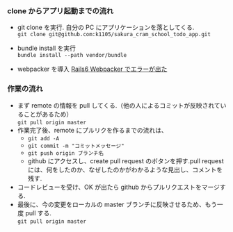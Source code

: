 ### clone からアプリ起動までの流れ

- git clone を実行. 自分の PC にアプリケーションを落としてくる.  
  `git clone git@github.com:k1105/sakura_cram_school_todo_app.git`
- bundle install を実行  
  `bundle install --path vendor/bundle`

- webpacker を導入
  [Rails6 Webpacker でエラーが出た](https://qiita.com/libertyu/items/1eb74adc817ab8971100)

### 作業の流れ

- まず remote の情報を pull してくる.（他の人によるコミットが反映されていることがあるため）  
  `git pull origin master`
- 作業完了後、remote にプルリクを作るまでの流れは、
  - `git add -A`
  - `git commit -m "コミットメッセージ"`
  - `git push origin ブランチ名`
  - github にアクセスし、create pull request のボタンを押す.pull request には、何をしたのか、なぜしたのかがわかるような見出し、コメントを残す.
- コードレビューを受け、OK が出たら github からプルリクエストをマージする.
- 最後に、今の変更をローカルの master ブランチに反映させるため、もう一度 pull する.  
  `git pull origin master`
